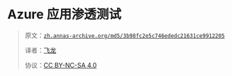 # Azure 应用渗透测试

> 原文：[`zh.annas-archive.org/md5/3b98fc2e5c746ededc21631ce9912205`](https://zh.annas-archive.org/md5/3b98fc2e5c746ededc21631ce9912205)
> 
> 译者：[飞龙](https://github.com/wizardforcel)
> 
> 协议：[CC BY-NC-SA 4.0](http://creativecommons.org/licenses/by-nc-sa/4.0/)